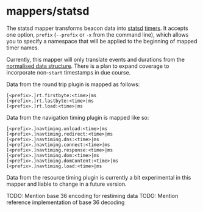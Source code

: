 # mappers/statsd

The statsd mapper
transforms beacon data
into [statsd][statsd] [timers][timers].
It accepts one option,
`prefix`
(`--prefix`
or `-x`
from the command line),
which allows you
to specify
a namespace
that will be applied
to the beginning
of mapped timer names.

Currently,
this mapper will only
translate events and durations
from the [normalised data structure][format].
There is a plan to expand coverage
to incorporate non-`start` timestamps
in due course.

Data from
the round trip plugin
is mapped as follows:

```
[<prefix>.]rt.firstbyte:<time>|ms
[<prefix>.]rt.lastbyte:<time>|ms
[<prefix>.]rt.load:<time>|ms
```

Data from
the navigation timing plugin
is mapped like so:

```
[<prefix>.]navtiming.unload:<time>|ms
[<prefix>.]navtiming.redirect:<time>|ms
[<prefix>.]navtiming.dns:<time>|ms
[<prefix>.]navtiming.connect:<time>|ms
[<prefix>.]navtiming.response:<time>|ms
[<prefix>.]navtiming.dom:<time>|ms
[<prefix>.]navtiming.domContent:<time>|ms
[<prefix>.]navtiming.load:<time>|ms
```

Data from
the resource timing plugin
is currently a bit experimental
in this mapper
and liable to change
in a future version.

TODO: Mention base 36 encoding for restiming data
TODO: Mention reference implementation of base 36 decoding

[statsd]: https://github.com/etsy/statsd
[timers]: https://github.com/etsy/statsd/blob/master/docs/metric_types.md#timing
[format]: ../data.md

